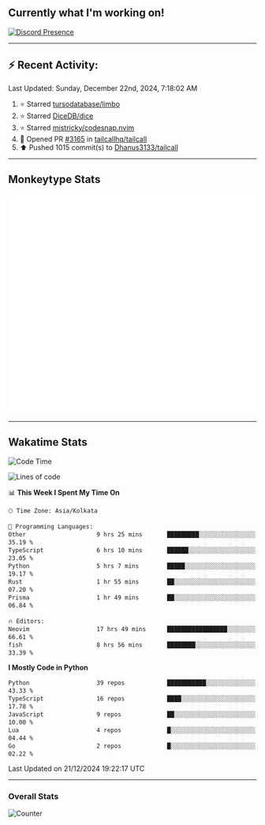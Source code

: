 ## Currently what I'm working on!
[![Discord Presence](https://lanyard.cnrad.dev/api/534981034400284712)](https://discord.com/users/534981034400284712)

---

## :zap: Recent Activity:
<!--RECENT_ACTIVITY:last_update-->
Last Updated: Sunday, December 22nd, 2024, 7:18:02 AM
<!--RECENT_ACTIVITY:last_update_end-->
<!--RECENT_ACTIVITY:start-->
1. ⭐ Starred [tursodatabase/limbo](https://github.com/tursodatabase/limbo)<br>
2. ⭐ Starred [DiceDB/dice](https://github.com/DiceDB/dice)<br>
3. ⭐ Starred [mistricky/codesnap.nvim](https://github.com/mistricky/codesnap.nvim)<br>
4. 💪 Opened PR [#3165](https://github.com/tailcallhq/tailcall/pull/3165) in [tailcallhq/tailcall](https://github.com/tailcallhq/tailcall)<br>
5. ⬆️ Pushed 1015 commit(s) to [Dhanus3133/tailcall](https://github.com/Dhanus3133/tailcall)<br>
<!--RECENT_ACTIVITY:end-->

---

## Monkeytype Stats
<a href="https://monkeytype.com/profile/dhanus">
  <img src="https://raw.githubusercontent.com/Dhanus3133/Dhanus3133/monkeytype/monkeytype-lb.svg" alt="Monkeytype Profile" />
</a>

---

## Wakatime Stats
<!--START_SECTION:waka-->
![Code Time](http://img.shields.io/badge/Code%20Time-2%2C446%20hrs%2041%20mins-blue)

![Lines of code](https://img.shields.io/badge/From%20Hello%20World%20I%27ve%20Written-5.9%20million%20lines%20of%20code-blue)

📊 **This Week I Spent My Time On** 

```text
🕑︎ Time Zone: Asia/Kolkata

💬 Programming Languages: 
Other                    9 hrs 25 mins       █████████░░░░░░░░░░░░░░░░   35.19 % 
TypeScript               6 hrs 10 mins       ██████░░░░░░░░░░░░░░░░░░░   23.05 % 
Python                   5 hrs 7 mins        █████░░░░░░░░░░░░░░░░░░░░   19.17 % 
Rust                     1 hr 55 mins        ██░░░░░░░░░░░░░░░░░░░░░░░   07.20 % 
Prisma                   1 hr 49 mins        ██░░░░░░░░░░░░░░░░░░░░░░░   06.84 % 

🔥 Editors: 
Neovim                   17 hrs 49 mins      █████████████████░░░░░░░░   66.61 % 
fish                     8 hrs 56 mins       ████████░░░░░░░░░░░░░░░░░   33.39 % 
```

**I Mostly Code in Python** 

```text
Python                   39 repos            ███████████░░░░░░░░░░░░░░   43.33 % 
TypeScript               16 repos            ████░░░░░░░░░░░░░░░░░░░░░   17.78 % 
JavaScript               9 repos             ██░░░░░░░░░░░░░░░░░░░░░░░   10.00 % 
Lua                      4 repos             █░░░░░░░░░░░░░░░░░░░░░░░░   04.44 % 
Go                       2 repos             █░░░░░░░░░░░░░░░░░░░░░░░░   02.22 % 
```




 Last Updated on 21/12/2024 19:22:17 UTC
<!--END_SECTION:waka-->
---

### Overall Stats

<img src="https://moe-counter.glitch.me/get/@Dhanus3133?theme=asoul" alt="Counter" />
